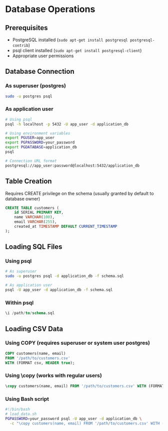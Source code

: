# Database Operations

## Prerequisites
- PostgreSQL installed (`sudo apt-get install postgresql postgresql-contrib`)
- psql client installed (`sudo apt-get install postgresql-client`)
- Appropriate user permissions

## Database Connection

### As superuser (postgres)
```bash
sudo -u postgres psql
```

### As application user
```bash
# Using psql
psql -h localhost -p 5432 -U app_user -d application_db

# Using environment variables
export PGUSER=app_user
export PGPASSWORD=your_password
export PGDATABASE=application_db
psql

# Connection URL format
postgresql://app_user:password@localhost:5432/application_db
```

## Table Creation
Requires CREATE privilege on the schema (usually granted by default to database owner)

```sql
CREATE TABLE customers (
    id SERIAL PRIMARY KEY,
    name VARCHAR(100),
    email VARCHAR(255),
    created_at TIMESTAMP DEFAULT CURRENT_TIMESTAMP
);
```

## Loading SQL Files

### Using psql
```bash
# As superuser
sudo -u postgres psql -d application_db -f schema.sql

# As application user
psql -U app_user -d application_db -f schema.sql
```

### Within psql
```sql
\i /path/to/schema.sql
```

## Loading CSV Data

### Using COPY (requires superuser or system user postgres)
```sql
COPY customers(name, email)
FROM '/path/to/customers.csv'
WITH (FORMAT csv, HEADER true);
```

### Using \copy (works with regular users)
```sql
\copy customers(name, email) FROM '/path/to/customers.csv' WITH (FORMAT csv, HEADER true);
```

### Using Bash script
```bash
#!/bin/bash
# load_data.sh
PGPASSWORD=your_password psql -U app_user -d application_db \
  -c "\copy customers(name, email) FROM '/path/to/customers.csv' WITH (FORMAT csv, HEADER true);"
```
